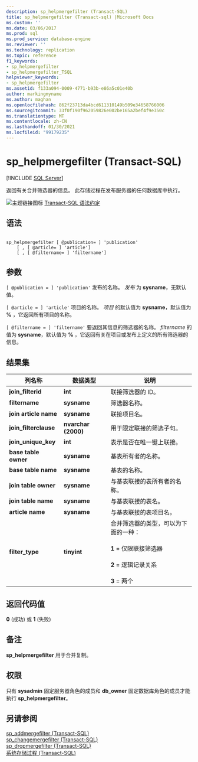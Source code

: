 ```yaml
---
description: sp_helpmergefilter (Transact-SQL)
title: sp_helpmergefilter (Transact-sql) |Microsoft Docs
ms.custom: ''
ms.date: 03/06/2017
ms.prod: sql
ms.prod_service: database-engine
ms.reviewer: ''
ms.technology: replication
ms.topic: reference
f1_keywords:
- sp_helpmergefilter
- sp_helpmergefilter_TSQL
helpviewer_keywords:
- sp_helpmergefilter
ms.assetid: f133a094-0009-4771-b93b-e86a5c01e40b
author: markingmyname
ms.author: maghan
ms.openlocfilehash: 862f23713da4bcd611310149b509e34658766006
ms.sourcegitcommit: 33f0f190f962059826e002be165a2bef4f9e350c
ms.translationtype: MT
ms.contentlocale: zh-CN
ms.lasthandoff: 01/30/2021
ms.locfileid: "99179235"
---
```

# <a name="sp_helpmergefilter-transact-sql"></a>sp_helpmergefilter (Transact-SQL)
[!INCLUDE [SQL Server](../../includes/applies-to-version/sqlserver.md)]

  返回有关合并筛选器的信息。 此存储过程在发布服务器的任何数据库中执行。  
  
 ![主题链接图标](../../database-engine/configure-windows/media/topic-link.gif "“主题链接”图标") [Transact-SQL 语法约定](../../t-sql/language-elements/transact-sql-syntax-conventions-transact-sql.md)  
  
## <a name="syntax"></a>语法  
  
```  
  
sp_helpmergefilter [ @publication= ] 'publication'   
    [ , [ @article= ] 'article']  
    [ , [ @filtername= ] 'filtername']  
```  
  
## <a name="arguments"></a>参数  
`[ @publication = ] 'publication'` 发布的名称。 *发布* 为 **sysname**，无默认值。  
  
`[ @article = ] 'article'` 项目的名称。 *项目* 的默认值为 **sysname**，默认值为 **%** ，它返回所有项目的名称。  
  
`[ @filtername = ] 'filtername'` 要返回其信息的筛选器的名称。 *filtername* 的值为 **sysname**，默认值为 **%** ，它返回有关在项目或发布上定义的所有筛选器的信息。  
  
## <a name="result-sets"></a>结果集  
  
|列名称|数据类型|说明|  
|-----------------|---------------|-----------------|  
|**join_filterid**|**int**|联接筛选器的 ID。|  
|**filtername**|**sysname**|筛选器名称。|  
|**join article name**|**sysname**|联接项目名。|  
|**join_filterclause**|**nvarchar (2000)**|用于限定联接的筛选子句。|  
|**join_unique_key**|**int**|表示是否在唯一键上联接。|  
|**base table owner**|**sysname**|基表所有者的名称。|  
|**base table name**|**sysname**|基表的名称。|  
|**join table owner**|**sysname**|与基表联接的表所有者的名称。|  
|**join table name**|**sysname**|与基表联接的表名。|  
|**article name**|**sysname**|与基表联接的表项目名。|  
|**filter_type**|**tinyint**|合并筛选器的类型，可以为下面的一种：<br /><br /> **1** = 仅限联接筛选器<br /><br /> **2** = 逻辑记录关系<br /><br /> **3** = 两个|  
  
## <a name="return-code-values"></a>返回代码值  
 **0** (成功) 或 **1** (失败)   
  
## <a name="remarks"></a>备注  
 **sp_helpmergefilter** 用于合并复制。  
  
## <a name="permissions"></a>权限  
 只有 **sysadmin** 固定服务器角色的成员和 **db_owner** 固定数据库角色的成员才能执行 **sp_helpmergefilter**。  
  
## <a name="see-also"></a>另请参阅  
 [sp_addmergefilter (Transact-SQL)](../../relational-databases/system-stored-procedures/sp-addmergefilter-transact-sql.md)   
 [sp_changemergefilter (Transact-SQL)](../../relational-databases/system-stored-procedures/sp-changemergefilter-transact-sql.md)   
 [sp_dropmergefilter (Transact-SQL)](../../relational-databases/system-stored-procedures/sp-dropmergefilter-transact-sql.md)   
 [系统存储过程 (Transact-SQL)](../../relational-databases/system-stored-procedures/system-stored-procedures-transact-sql.md)  
  
  

